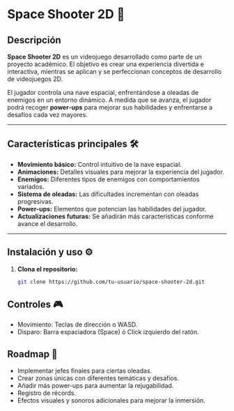 # Space Shooter 2D 🚀  

## Descripción  
**Space Shooter 2D** es un videojuego desarrollado como parte de un proyecto académico. El objetivo es crear una experiencia divertida e interactiva, 
mientras se aplican y se perfeccionan conceptos de desarrollo de videojuegos 2D.  

El jugador controla una nave espacial, enfrentándose a oleadas de enemigos en un entorno dinámico. A medida que se avanza, el jugador podrá 
recoger **power-ups** para mejorar sus habilidades y enfrentarse a desafíos cada vez mayores.  

---

## Características principales 🛠️  
- **Movimiento básico:** Control intuitivo de la nave espacial.  
- **Animaciones:** Detalles visuales para mejorar la experiencia del jugador.  
- **Enemigos:** Diferentes tipos de enemigos con comportamientos variados.  
- **Sistema de oleadas:** Las dificultades incrementan con oleadas progresivas.  
- **Power-ups:** Elementos que potencian las habilidades del jugador.  
- **Actualizaciones futuras:** Se añadirán más características conforme avance el desarrollo.  

---

## Instalación y uso ⚙️  

1. **Clona el repositorio:**  
   ```bash
   git clone https://github.com/tu-usuario/space-shooter-2d.git
   ```

## Controles 🎮
- Movimiento: Teclas de dirección o WASD.
- Disparo: Barra espaciadora (Space) ó Click izquierdo del ratón.

## Roadmap 🚧
- Implementar jefes finales para ciertas oleadas.
- Crear zonas únicas con diferentes temáticas y desafíos.
- Añadir más power-ups para aumentar la rejugabilidad.
- Registro de récords.
- Efectos visuales y sonoros adicionales para mejorar la inmersión.